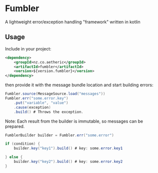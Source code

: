 # Fumbler

A lightweight error/exception handling "framework" written in kotlin

## Usage

Include in your project:

```xml
<dependency>
	<groupId>nz.co.aetheric</groupId>
	<artifactId>fumbler</artifactId>
	<version>${version.fumbler}</version>
</dependency>
```

then provide it with the message bundle location and start building errors:

```java
Fumbler.source(MessageSource.load("messages"))
Fumbler.err("some.error.key")
	.put("variable", "value")
	.cause(exception)
	.build() # Throws the exception.
```

Note: Each result from the builder is immutable, so messages can be prepared.

```java
FumblerBuilder builder = Fumbler.err("some.error")

if (condition) {
	builder.key("key1").build() # key: some.error.key1

} else {
	builder.key("key2").build() # key: some.error.key2
}
```

